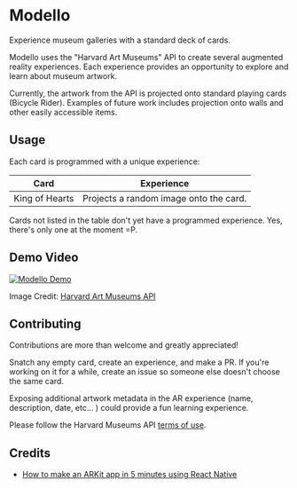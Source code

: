 # Modello
Experience museum galleries with a standard deck of cards.

Modello uses the "Harvard Art Museums" API to create several augmented reality experiences.  Each experience provides an opportunity to explore and learn about museum artwork.  

Currently, the artwork from the API is projected onto standard playing cards (Bicycle Rider).  Examples of future work includes projection onto walls and other easily accessible items.


## Usage
Each card is programmed with a unique experience:

| Card           | Experience                                         |
| ---------------|:--------------------------------------------------:|
| King of Hearts | Projects a random image onto the card.

Cards not listed in the table don't yet have a programmed experience.  Yes, there's only one at the moment =P.

## Demo Video
[![Modello Demo](https://img.youtube.com/vi/k3KcpzfS-uc/0.jpg)](https://www.youtube.com/watch?v=k3KcpzfS-uc&feature=youtu.be)

Image Credit:  [Harvard Art Museums API](https://nrs.harvard.edu/urn-3:HUAM:DDC110756_dynmc)

## Contributing
Contributions are more than welcome and greatly appreciated!

Snatch any empty card, create an experience, and make a PR.  If you're working on it for a while, create an issue so someone else doesn't choose the same card.

Exposing additional artwork metadata in the AR experience (name, description, date, etc... ) could provide a fun learning experience.

Please follow the Harvard Museums API [terms of use](https://github.com/harvardartmuseums/api-docs).

## Credits
-  [How to make an ARKit app in 5 minutes using React Native](https://medium.com/@HippoAR/how-to-make-your-own-arkit-app-in-5-minutes-using-react-native-9d7ce109a4c2) 
